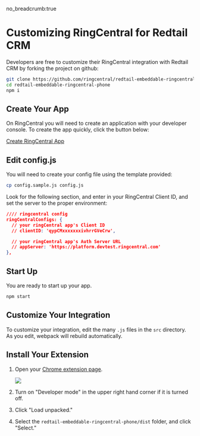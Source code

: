 no_breadcrumb:true

# Customizing RingCentral for Redtail CRM

Developers are free to customize their RingCentral integration with Redtail CRM by forking the project on github:

```bash
git clone https://github.com/ringcentral/redtail-embeddable-ringcentral-phone.git
cd redtail-embeddable-ringcentral-phone
npm i
```

## Create Your App

On RingCentral you will need to create an application with your developer console. To create the app quickly, click the button below:

<a class="btn btn-primary" href="https://developer.ringcentral.com/new-app?name=Embeddable+Redtail+CRM+App&desc=An+app+that+adds+a+RingCentral+phone+to+your+Redtail+CRM+account.&public=false&type=BrowserBased&carriers=7710,7310,3420&permissions=Contacts,ReadAccounts,ReadCallLog,ReadContacts,ReadMessages,RingOut,VoipCalling&redirectUri=https://ringcentral.github.io/ringcentral-embeddable/redirect.html">Create RingCentral App</a>

## Edit config.js

You will need to create your config file using the template provided:

```bash
cp config.sample.js config.js
```

Look for the following section, and enter in your RingCentral Client ID, and set the server to the proper environment:

```json
//// ringcentral config
ringCentralConfigs: {
  // your ringCentral app's Client ID
  // clientID: 'qypCMxxxxxxxivhrrGVeCrw',

  // your ringCentral app's Auth Server URL
  // appServer: 'https://platform.devtest.ringcentral.com'
},
```

## Start Up

You are ready to start up your app.

```bash
npm start
```

## Customize Your Integration

To customize your integration, edit the many `.js` files in the `src` directory. As you edit, webpack will rebuild automatically.

## Install Your Extension

1. Open your [Chrome extension page](chrome://extensions/).
    
    <img src="../img/chrome.png" class="img-fluid">

2. Turn on "Developer mode" in the upper right hand corner if it is turned off.

3. Click "Load unpacked."

4. Select the `redtail-embeddable-ringcentral-phone/dist` folder, and click "Select."
